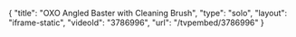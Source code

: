 {
    "title": "OXO Angled Baster with Cleaning Brush",
    "type": "solo",
    "layout": "iframe-static",
    "videoId": "3786996",
    "url": "\/tvpembed\/3786996"
}